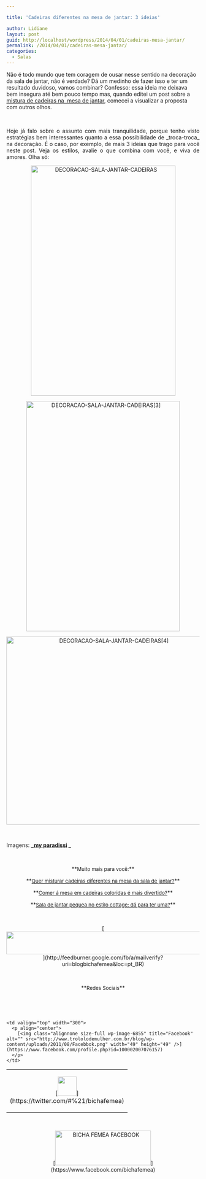```yaml
---

title: 'Cadeiras diferentes na mesa de jantar: 3 ideias'

author: Lidiane
layout: post
guid: http://localhost/wordpress/2014/04/01/cadeiras-mesa-jantar/
permalink: /2014/04/01/cadeiras-mesa-jantar/
categories:
  - Salas
---
```

Não é todo mundo que tem coragem de ousar nesse sentido na decoração da sala de jantar, não é verdade? Dá um medinho de fazer isso e ter um resultado duvidoso, vamos combinar? Confesso: essa ideia me deixava bem insegura até bem pouco tempo mas, quando editei um post sobre a [mistura de cadeiras na  mesa de jantar](http://www.trololodemulher.com.br/2012/08/01/cadeiras-sala-mesa-jantar/), comecei a visualizar a proposta com outros olhos.

&nbsp;

<p align="justify">
  Hoje já falo sobre o assunto com mais tranquilidade, porque tenho visto estratégias bem interessantes quanto a essa possibilidade de _troca-troca_ na decoração. É o caso, por exemplo, de mais 3 ideias que trago para você neste post. Veja os estilos, avalie o que combina com você, e viva de amores. Olha só:
</p>

<!--more-->

<p align="center">
  <a href="http://www.trololodemulher.com.br/blog/wp-content/uploads/2014/03/DECORACAO-SALA-JANTAR-CADEIRAS.jpg"><img class="alignnone size-full wp-image-9991" alt="DECORACAO-SALA-JANTAR-CADEIRAS" src="http://www.trololodemulher.com.br/blog/wp-content/uploads/2014/03/DECORACAO-SALA-JANTAR-CADEIRAS.jpg" width="377" height="600" /></a>
</p>

<p align="center">
  <a href="http://www.trololodemulher.com.br/blog/wp-content/uploads/2014/03/DECORACAO-SALA-JANTAR-CADEIRAS3.jpg"><img class="alignnone size-full wp-image-9992" alt="DECORACAO-SALA-JANTAR-CADEIRAS[3]" src="http://www.trololodemulher.com.br/blog/wp-content/uploads/2014/03/DECORACAO-SALA-JANTAR-CADEIRAS3.jpg" width="400" height="600" /></a>
</p>

<p align="center">
  <a href="http://www.trololodemulher.com.br/blog/wp-content/uploads/2014/03/DECORACAO-SALA-JANTAR-CADEIRAS4.jpg"><img class="alignnone size-full wp-image-9995" alt="DECORACAO-SALA-JANTAR-CADEIRAS[4]" src="http://www.trololodemulher.com.br/blog/wp-content/uploads/2014/03/DECORACAO-SALA-JANTAR-CADEIRAS4.jpg" width="545" height="490" /></a>
</p>

&nbsp;

Imagens: **_[my paradissi](http://www.myparadissi.com/) _**

&nbsp;

<p align="center">
  **<span style="font-size: small;">Muito mais para você:</span>**
</p>

<p align="center">
  **<a href="http://www.trololodemulher.com.br/2012/08/01/cadeiras-sala-mesa-jantar/"><span style="font-size: small;">Quer misturar cadeiras diferentes na mesa da sala de jantar?</span></a>**
</p>

<p align="center">
  **<a href="http://www.trololodemulher.com.br/2013/07/31/decoracao-mesa-cadeiras/"><span style="font-size: small;">Comer á mesa em cadeiras coloridas é mais divertido?</span></a>**
</p>

<p align="center">
  **<a href="http://www.trololodemulher.com.br/2012/07/16/sala-jantar-pequena-cottage/"><span style="font-size: small;">Sala de jantar pequea no estilo cottage: dá para ter uma?</span></a>**
</p>

&nbsp;

<p align="center">
  [<img class="alignnone size-full wp-image-8451" title="Assine o Bicha Fêmea grátis!" alt="" src="http://www.trololodemulher.com.br/blog/wp-content/uploads/2012/01/rodapé.png" width="600" height="59" />](http://feedburner.google.com/fb/a/mailverify?uri=blogbichafemea&loc=pt_BR) 
</p>

&nbsp;

<p align="center">
  **<span style="font-size: small;">Redes Sociais</span>**
</p>

&nbsp;

&nbsp;

<table width="600" border="0" cellspacing="0" cellpadding="2">
  <tr>
    <td valign="top" width="300">
      <p align="center">
        [<img class="alignnone size-full wp-image-6857" title="Twitter" alt="" src="http://www.trololodemulher.com.br/blog/wp-content/uploads/2011/08/Twitter.png" width="49" height="49" />](https://twitter.com/#%21/bichafemea) 
      </p>
    </td>
    
    <td valign="top" width="300">
      <p align="center">
        [<img class="alignnone size-full wp-image-6855" title="Facebook" alt="" src="http://www.trololodemulher.com.br/blog/wp-content/uploads/2011/08/Facebbok.png" width="49" height="49" />](https://www.facebook.com/profile.php?id=100002007076157) 
      </p>
    </td>
  </tr>
</table>

&nbsp;

<p style="text-align: center;">
  [<img class="alignnone size-full wp-image-9849" alt="BICHA FEMEA FACEBOOK" src="http://www.trololodemulher.com.br/blog/wp-content/uploads/2014/01/BICHA-FEMEA-FACEBOOK1.png" width="250" height="90" />](https://www.facebook.com/bichafemea) 
</p>